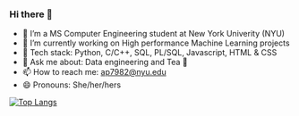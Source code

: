 ### Hi there 👋

<!--
**AmruthaPatil/AmruthaPatil** is a ✨ _special_ ✨ repository because its `README.md` (this file) appears on your GitHub profile.

Here are some ideas to get you started:

- 🔭 I’m currently working on ...
- 🌱 I’m currently learning ...
- 👯 I’m looking to collaborate on ...
- 🤔 I’m looking for help with ...
- 💬 Ask me about ...
- 📫 How to reach me: ...
- 😄 Pronouns: ...
- ⚡ Fun fact: ...
-->

- 🌱 I’m a MS Computer Engineering student at New York Univerity (NYU)
- 🔭 I’m currently working on High performance Machine Learning projects
- 🚀 Tech stack: Python, C/C++, SQL, PL/SQL, Javascript, HTML & CSS
- 💬 Ask me about: Data engineering and Tea 🧋
- 📫 How to reach me: ap7982@nyu.edu
- 😄 Pronouns: She/her/hers

[![Top Langs](https://github-readme-stats.vercel.app/api/top-langs/?username=amruthapatil)](https://github.com/anuraghazra/github-readme-stats)
